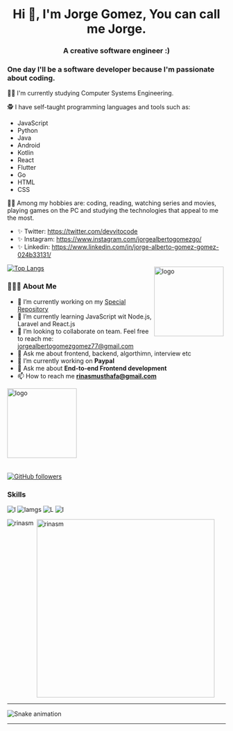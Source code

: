 <h1 align="center">Hi 👋, I'm Jorge Gomez, You can call me Jorge.</h1>
<h3 align="center">A creative software engineer :)</h3>

###  One day I'll be a software developer because I'm passionate about coding.

💪🏼 I'm currently studying Computer Systems Engineering.

🕵 I have self-taught programming languages and tools such as: 
* JavaScript
* Python
* Java
* Android
* Kotlin
* React
* Flutter
* Go
* HTML                 
* CSS

👩🏻 Among my hobbies are: coding, reading, watching series and movies, playing games on the PC and studying the technologies that appeal to me the most.

<!--![Jorge Alberto Gomez Gomez GitHub stats](https://github-readme-stats.vercel.app/api?username=jorgeadev&hide=contribs,prs&theme=buefy&show_icons=true) 
[![Top Langs](https://github-readme-stats.vercel.app/api/top-langs/?username=jorgeadev&layout=compact&theme=buefy)](https://github.com/jorgealbertogomezgomez77/github-readme-stats).-->

* ✨ Twitter: https://twitter.com/devvitocode
* ✨ Instagram: https://www.instagram.com/jorgealbertogomezgo/
* ✨ Linkedin: https://www.linkedin.com/in/jorge-alberto-gomez-gomez-024b33131/

<img src="https://github-readme-stats.vercel.app/api?username=jorgeadev&show_icons=true" alt="logo" height="160" align="right" style="margin: 5px; margin-bottom: 20px;" />

[![Top Langs](https://github-readme-stats.vercel.app/api/top-langs/?username=jorgeadev&layout=compact)](https://github.com/anuraghazra/github-readme-stats)

###  👨🏻‍💻 About Me 
- 🔭 I’m currently working on my [Special Repository](https://github.com/jorgeadev/jorgeadev)
- 🌱 I’m currently learning JavaScript wit Node.js, Laravel and React.js
- 👯 I’m looking to collaborate on team. Feel free to reach me: jorgealbertogomezgomez77@gmail.com
- 💬 Ask me about frontend, backend, algorthimn, interview etc 
- 🔭 I’m currently working on **Paypal**
- 💬 Ask me about **End-to-end Frontend development**
- 📫 How to reach me **rinasmusthafa@gmail.com**

<img src="https://github-profile-trophy.vercel.app/?username=jorgeadev&theme=flat&column=7" alt="logo" height="160" align="center" style="margin: auto; margin-bottom: 20px;" />





[![GitHub followers](https://img.shields.io/github/followers/jorgeadev.svg?style=social&label=Follow&maxAge=2592000)](https://github.com/jorgeadev?tab=followers)

### Skills 
![l](https://img.shields.io/badge/React-20232A?style=for-the-badge&logo=react&logoColor=61DAFB)
![lamgs](https://img.shields.io/badge/JavaScript-F7DF1E?style=for-the-badge&logo=javascript&logoColor=black)
![L](https://img.shields.io/badge/Node.js-43853D?style=for-the-badge&logo=node-dot-js&logoColor=white)
![l](https://img.shields.io/badge/HTML5-E34F26?style=for-the-badge&logo=html5&logoColor=white) 










<p><img align="left" src="https://github-readme-stats.vercel.app/api/top-langs?username=rinasm&show_icons=true&locale=en&layout=compact&theme=radical" alt="rinasm" /></p>

<p>&nbsp;<img align="center" src="https://github-readme-stats.vercel.app/api?username=rinasm&show_icons=true&locale=en&theme=tokyonight" alt="rinasm" width="410" /></p>

<hr>

 ![Snake animation](https://github.com/Albinzr/snakeMe/blob/output/github-contribution-grid-snake.svg)
 
</div>
<hr>
